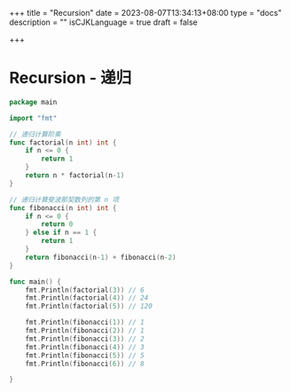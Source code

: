 +++
title = "Recursion"
date = 2023-08-07T13:34:13+08:00
type = "docs"
description = ""
isCJKLanguage = true
draft = false

+++



# Recursion - 递归

```go
package main

import "fmt"

// 递归计算阶乘
func factorial(n int) int {
	if n <= 0 {
		return 1
	}
	return n * factorial(n-1)
}

// 递归计算斐波那契数列的第 n 项
func fibonacci(n int) int {
	if n <= 0 {
		return 0
	} else if n == 1 {
		return 1
	}
	return fibonacci(n-1) + fibonacci(n-2)
}

func main() {
	fmt.Println(factorial(3)) // 6
	fmt.Println(factorial(4)) // 24
	fmt.Println(factorial(5)) // 120

	fmt.Println(fibonacci(1)) // 1
	fmt.Println(fibonacci(2)) // 1
	fmt.Println(fibonacci(3)) // 2
	fmt.Println(fibonacci(4)) // 3
	fmt.Println(fibonacci(5)) // 5
	fmt.Println(fibonacci(6)) // 8

}

```

